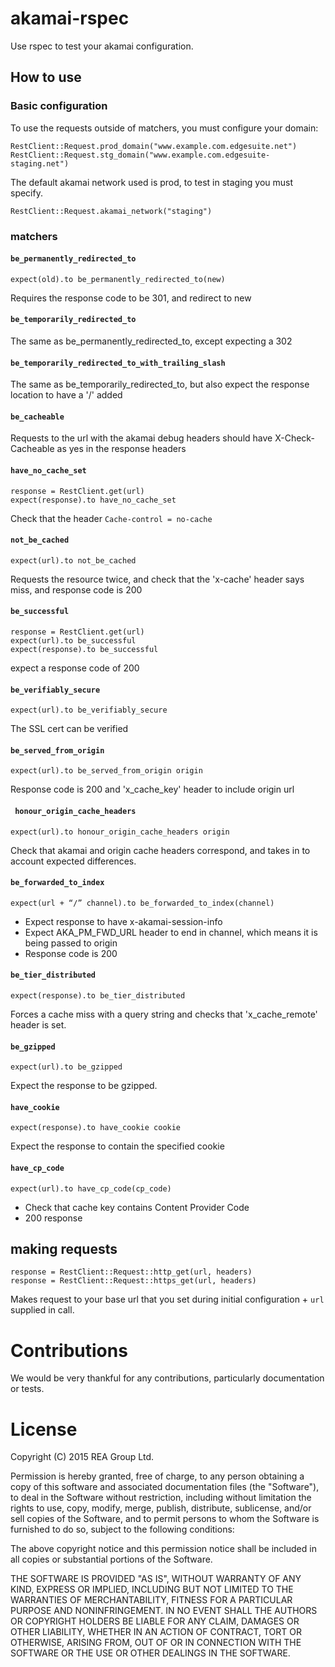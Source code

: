 # akamai-rspec

Use rspec to test your akamai configuration.

## How to use

### Basic configuration
To use the requests outside of matchers, you must configure your domain:

```
RestClient::Request.prod_domain("www.example.com.edgesuite.net")
RestClient::Request.stg_domain("www.example.com.edgesuite-staging.net")
```

The default akamai network used is prod, to test in staging you must specify.
```
RestClient::Request.akamai_network("staging")
```

### matchers

#### ``` be_permanently_redirected_to ```
``` expect(old).to be_permanently_redirected_to(new) ```

Requires the response code to be 301, and redirect to new

#### ``` be_temporarily_redirected_to ```
The same as be_permanently_redirected_to, except expecting a 302

#### ``` be_temporarily_redirected_to_with_trailing_slash ```
The same as be_temporarily_redirected_to, but also expect the response location to have a '/' added

#### ``` be_cacheable ```
Requests to the url with the akamai debug headers should have X-Check-Cacheable as yes in the
response headers

#### ``` have_no_cache_set ```
```
response = RestClient.get(url)
expect(response).to have_no_cache_set
```
Check that the header ```Cache-control = no-cache```

#### ``` not_be_cached ```
```expect(url).to not_be_cached```

Requests the resource twice, and check that the 'x-cache' header says miss, and response code is 200

#### ``` be_successful ```
```
response = RestClient.get(url)
expect(url).to be_successful
expect(response).to be_successful
```

expect a response code of 200

#### ``` be_verifiably_secure ```
```expect(url).to be_verifiably_secure```

The SSL cert can be verified

#### ``` be_served_from_origin ```
```expect(url).to be_served_from_origin origin```

Response code is 200 and 'x_cache_key' header to include origin url

#### ``` honour_origin_cache_headers```
```expect(url).to honour_origin_cache_headers origin```

Check that akamai and origin cache headers correspond, and takes in to account expected differences.

#### ``` be_forwarded_to_index ```
```expect(url + “/” channel).to be_forwarded_to_index(channel)```

- Expect response to have x-akamai-session-info
- Expect AKA_PM_FWD_URL header to end in channel, which means it is being passed to origin
- Response code is 200

#### ``` be_tier_distributed ```
```expect(response).to be_tier_distributed```

Forces a cache miss with a query string and checks that 'x_cache_remote' header is set.

#### ``` be_gzipped ```
```expect(url).to be_gzipped```

Expect the response to be gzipped.

#### ``` have_cookie ```
```expect(response).to have_cookie cookie```

Expect the response to contain the specified cookie

#### ``` have_cp_code ```
```expect(url).to have_cp_code(cp_code)```

- Check that cache key contains Content Provider Code
- 200 response

## making requests
```
response = RestClient::Request::http_get(url, headers)
response = RestClient::Request::https_get(url, headers)
```
Makes request to your base url that you set during initial configuration + ```url``` supplied in call.

# Contributions
We would be very thankful for any contributions, particularly documentation or tests.

# License
Copyright (C) 2015 REA Group Ltd.

Permission is hereby granted, free of charge, to any person obtaining a copy of this software and associated documentation files (the "Software"), to deal in the Software without restriction, including without limitation the rights to use, copy, modify, merge, publish, distribute, sublicense, and/or sell copies of the Software, and to permit persons to whom the Software is furnished to do so, subject to the following conditions:

The above copyright notice and this permission notice shall be included in all copies or substantial portions of the Software.

THE SOFTWARE IS PROVIDED "AS IS", WITHOUT WARRANTY OF ANY KIND, EXPRESS OR IMPLIED, INCLUDING BUT NOT LIMITED TO THE WARRANTIES OF MERCHANTABILITY, FITNESS FOR A PARTICULAR PURPOSE AND NONINFRINGEMENT. IN NO EVENT SHALL THE AUTHORS OR COPYRIGHT HOLDERS BE LIABLE FOR ANY CLAIM, DAMAGES OR OTHER LIABILITY, WHETHER IN AN ACTION OF CONTRACT, TORT OR OTHERWISE, ARISING FROM, OUT OF OR IN CONNECTION WITH THE SOFTWARE OR THE USE OR OTHER DEALINGS IN THE SOFTWARE.
